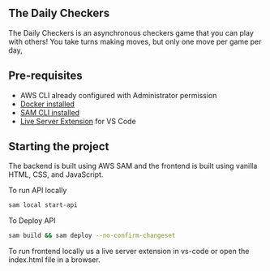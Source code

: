 ## The Daily Checkers

The Daily Checkers is an asynchronous checkers game that you can play with others! You take turns making moves, but only one move per game per day,

## Pre-requisites

- AWS CLI already configured with Administrator permission
- [Docker installed](https://www.docker.com/community-edition)
- [SAM CLI installed](https://docs.aws.amazon.com/serverless-application-model/latest/developerguide/serverless-sam-cli-install.html)
- [Live Server Extension](https://marketplace.visualstudio.com/items?itemName=ritwickdey.LiveServer) for VS Code

## Starting the project

The backend is built using AWS SAM and the frontend is built using vanilla HTML, CSS, and JavaScript.

To run API locally

```bash
sam local start-api
```

To Deploy API

```bash
sam build && sam deploy --no-confirm-changeset
```

To run frontend locally us a live server extension in vs-code or open the index.html file in a browser.